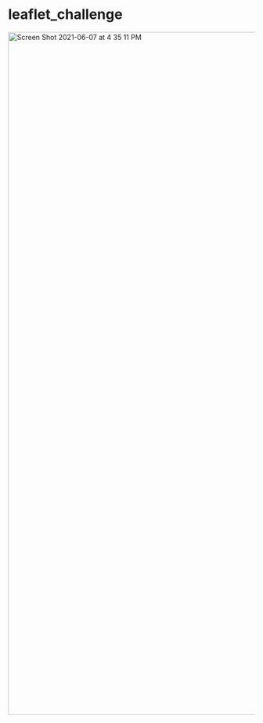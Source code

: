 # leaflet_challenge



<img width="1392" alt="Screen Shot 2021-06-07 at 4 35 11 PM" src="https://user-images.githubusercontent.com/75045133/121100329-78366600-c7ae-11eb-8baf-604c1a31bbc7.png">
